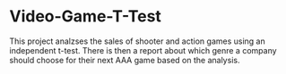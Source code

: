 # Video-Game-T-Test
This project analzses the sales of shooter and action games using an independent t-test.
There is then a report about which genre a company should choose for their next AAA game based on the analysis.
